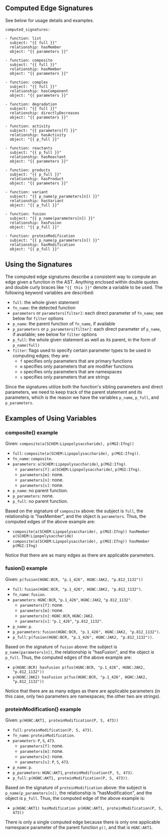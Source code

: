 Computed Edge Signatures
-----
See below for usage details and examples.

```
computed_signatures:

- function: list
  subject: "{{ full }}"
  relationship: hasMember
  object: "{{ parameters }}"

- function: composite
  subject: "{{ full }}"
  relationship: hasMember
  object: "{{ parameters }}"

- function: complex
  subject: "{{ full }}"
  relationship: hasComponent
  object: "{{ parameters }}"

- function: degradation
  subject: "{{ full }}"
  relationship: directlyDecreases
  object: "{{ parameters }}"

- function: activity
  subject: "{{ parameters[f] }}"
  relationship: hasActivity
  object: "{{ p_full }}"

- function: reactants
  subject: "{{ p_full }}"
  relationship: hasReactant
  object: "{{ parameters }}"

- function: products
  subject: "{{ p_full }}"
  relationship: hasProduct
  object: "{{ parameters }}"

- function: variant
  subject: "{{ p_name(p_parameters[n]) }}"
  relationship: hasVariant
  object: "{{ p_full }}"

- function: fusion
  subject: "{{ p_name(parameters[n]) }}"
  relationship: hasFusion
  object: "{{ p_full }}"

- function: proteinModification
  subject: "{{ p_name(p_parameters[n]) }}"
  relationship: hasModification
  object: "{{ p_full }}"
```

Using the Signatures
-----
The computed edge signatures describe a consistent way to compute an edge given a function in the AST. Anything enclosed within double quotes and double curly braces like `"{{ this }}"` denote a variable to be used. The following keyword variables are described:

- `full`: the whole given statement
- `fn_name`: the detected function
- `parameters` or `parameters[filter]`: each direct parameter of `fn_name`; see below for `filter` options
- `p_name`: the parent function of `fn_name`, if available
- `p_parameters` or `p_parameters[filter]`: each direct parameter of `p_name`, if available; see below for `filter` options
- `p_full`: the whole given statement as well as its parent, in the form of `p_name(full)`
- `filter`: flags used to specify certain parameter types to be used in computing edges; they are:
   - `f` specifies only parameters that are primary functions
   - `m` specifies only parameters that are modifier functions
   - `n` specifies only parameters that are namespaces
   - `s` specifies only parameters that are strings

Since the signatures utilize both the function's sibling parameters and direct parameters, we need to keep track of the parent statement and its parameters, which is the reason we have the variables `p_name`, `p_full`, and `p_parameters`.

Examples of Using Variables
-----

### composite() example
Given: `composite(a(SCHEM:Lipopolysaccharide), p(MGI:Ifng))`

- `full`: `composite(a(SCHEM:Lipopolysaccharide), p(MGI:Ifng))`.
- `fn_name`: `composite`.
- `parameters`: `a(SCHEM:Lipopolysaccharide)`, `p(MGI:Ifng)`.
    - `parameters[f]`: `a(SCHEM:Lipopolysaccharide)`, `p(MGI:Ifng)`.
    - `parameters[m]`: none.
    - `parameters[n]`: none.
    - `parameters[s]`: none.
- `p_name`: no parent function.
- `p_parameters`: none.
- `p_full`: no parent function.

Based on the signature of `composite` above: the subject is `full`, the relationship is "hasMember", and the object is `parameters`. Thus, the computed edges of the above example are:

- `composite(a(SCHEM:Lipopolysaccharide), p(MGI:Ifng)) hasMember a(SCHEM:Lipopolysaccharide)`
- `composite(a(SCHEM:Lipopolysaccharide), p(MGI:Ifng)) hasMember p(MGI:Ifng)`

Notice that there are as many edges as there are applicable parameters.

### fusion() example
Given: `p(fusion(HGNC:BCR, "p.1_426", HGNC:JAK2, "p.812_1132"))`

- `full`: `fusion(HGNC:BCR, "p.1_426", HGNC:JAK2, "p.812_1132")`.
- `fn_name`: `fusion`.
- `parameters`: `HGNC:BCR`, `"p.1_426"`, `HGNC:JAK2`, `"p.812_1132"`.
    - `parameters[f]`: none.
    - `parameters[m]`: none.
    - `parameters[n]`: `HGNC:BCR`, `HGNC:JAK2`.
    - `parameters[s]`: `"p.1_426"`, `"p.812_1132"`.
- `p_name`: `p`.
- `p_parameters`: `fusion(HGNC:BCR, "p.1_426", HGNC:JAK2, "p.812_1132")`.
- `p_full`: `p(fusion(HGNC:BCR, "p.1_426", HGNC:JAK2, "p.812_1132"))`.

Based on the signature of `fusion` above: the subject is `p_name(parameters[n])`, the relationship is "hasFusion", and the object is `p_full`. Thus, the computed edges of the above example are:

- `p(HGNC:BCR) hasFusion p(fus(HGNC:BCR, "p.1_426", HGNC:JAK2, "p.812_1132"))`
- `p(HGNC:JAK2) hasFusion p(fus(HGNC:BCR, "p.1_426", HGNC:JAK2, "p.812_1132"))`

Notice that there are as many edges as there are applicable parameters (in this case, only two parameters are namespaces; the other two are strings).

### proteinModification() example
Given: `p(HGNC:AKT1, proteinModification(P, S, 473))`

- `full`: `proteinModification(P, S, 473)`.
- `fn_name`: `proteinModification`.
- `parameters`: `P`, `S`, `473`.
    - `parameters[f]`: none.
    - `parameters[m]`: none.
    - `parameters[n]`: none.
    - `parameters[s]`: `P`, `S`, `473`.
- `p_name`: `p`.
- `p_parameters`: `HGNC:AKT1`, `proteinModification(P, S, 473)`.
- `p_full`: `p(HGNC:AKT1, proteinModification(P, S, 473))`.

Based on the signature of `proteinModification` above: the subject is `p_name(p_parameters[n])`, the relationship is "hasModification", and the object is `p_full`. Thus, the computed edge of the above example is:

- `p(HGNC:AKT1) hasModification p(HGNC:AKT1, proteinModification(P, S, 473))`

There is only a single computed edge because there is only one applicable namespace parameter of the parent function `p()`, and that is `HGNC:AKT1`.